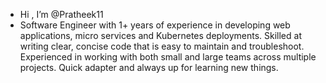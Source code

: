 - Hi , I’m @Pratheek11
- Software Engineer with 1+ years of experience in developing web applications, micro
services and Kubernetes deployments. Skilled at writing clear, concise code that is easy to maintain
and troubleshoot. Experienced in working with both small and large teams across multiple projects.
Quick adapter and always up for learning new things.
